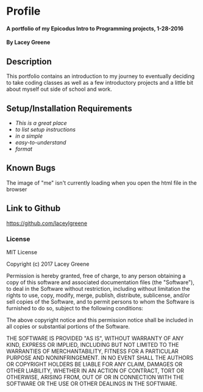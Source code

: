 # Profile

#### A portfolio of my Epicodus Intro to Programming projects, 1-28-2016

#### By **Lacey Greene**

## Description

This portfolio contains an introduction to my journey to eventually deciding to take coding classes as well as a few introductory projects and a little bit about myself out side of school and work.

## Setup/Installation Requirements

* _This is a great place_
* _to list setup instructions_
* _in a simple_
* _easy-to-understand_
* _format_

## Known Bugs

The image of "me" isn't currently loading when you open the html file in the browser

## Link to Github
https://github.com/laceylgreene

### License

MIT License

Copyright (c) 2017 Lacey Greene

Permission is hereby granted, free of charge, to any person obtaining a copy
of this software and associated documentation files (the "Software"), to deal
in the Software without restriction, including without limitation the rights
to use, copy, modify, merge, publish, distribute, sublicense, and/or sell
copies of the Software, and to permit persons to whom the Software is
furnished to do so, subject to the following conditions:

The above copyright notice and this permission notice shall be included in all
copies or substantial portions of the Software.

THE SOFTWARE IS PROVIDED "AS IS", WITHOUT WARRANTY OF ANY KIND, EXPRESS OR
IMPLIED, INCLUDING BUT NOT LIMITED TO THE WARRANTIES OF MERCHANTABILITY,
FITNESS FOR A PARTICULAR PURPOSE AND NONINFRINGEMENT. IN NO EVENT SHALL THE
AUTHORS OR COPYRIGHT HOLDERS BE LIABLE FOR ANY CLAIM, DAMAGES OR OTHER
LIABILITY, WHETHER IN AN ACTION OF CONTRACT, TORT OR OTHERWISE, ARISING FROM,
OUT OF OR IN CONNECTION WITH THE SOFTWARE OR THE USE OR OTHER DEALINGS IN THE
SOFTWARE.
